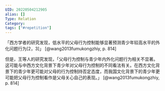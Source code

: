 ```yaml
---
UID: 20220504212905
alias: []
Type: Relation
Category: 
tags: ["#repetition"]
---
```


「西方学者的研究发现，低水平的父母行为控制能够显著预测青少年较高水平的外化问题行为[2，3]」 [@wang2013fumukongzhiy, p. 814]

但是，王等人的研究发现，「父母行为控制与青少年内外化问题行为相关不显著。这可能与中西方文化背景下青少年对父母行为控制的不同看法有关。在西方文化背景下的青少年更可能对父母的行为控制持否定态度，而我国文化背景下的青少年更可能把父母行为控制看作是父母关心自己的表现。」 [@wang2013fumukongzhiy, p. 814]
